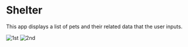 # Shelter
This app displays a list of pets and their related data that the user inputs. 

 
![1st](https://user-images.githubusercontent.com/74445948/113612722-d25f6180-966d-11eb-8ebb-d8d46f04c3cc.jpeg)
![2nd](https://user-images.githubusercontent.com/74445948/113612717-d0959e00-966d-11eb-9a5a-9b919a50a8af.jpeg)
